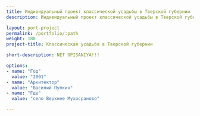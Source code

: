```yaml
---
title: Индивидуальный проект классической усадьбы в Тверской губернии
description: Индивидуальный проект классической усадьбы в Тверской губернии от архитектурного бюро А510. Индивидуальное проектирование на заказ.

layout: port-project
permalink: /portfolio/:path
weight: 180
project-title: Классическая усадьба в Тверской губернии

short-description: NET OPISANIYA!!!

options:
- name: "Год"
  value: "2001"
- name: "Архитектор"
  value: "Василий Пупкин"
- name: "Где"
  value: "село Верхнее Мухосраново"

---
```

